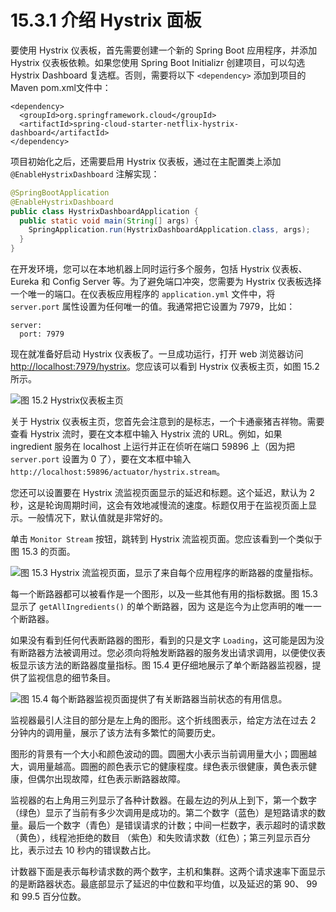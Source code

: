 # 15.3.1 介绍 Hystrix 面板

要使用 Hystrix 仪表板，首先需要创建一个新的 Spring Boot 应用程序，并添加 Hystrix 仪表板依赖。如果您使用 Spring Boot Initializr 创建项目，可以勾选 Hystrix Dashboard 复选框。否则，需要将以下 `<dependency>` 添加到项目的 Maven pom.xml文件中：

```markup
<dependency>
  <groupId>org.springframework.cloud</groupId>
  <artifactId>spring-cloud-starter-netflix-hystrix-dashboard</artifactId>
</dependency>
```

项目初始化之后，还需要启用 Hystrix 仪表板，通过在主配置类上添加 `@EnableHystrixDashboard` 注解实现：

```java
@SpringBootApplication
@EnableHystrixDashboard
public class HystrixDashboardApplication {
  public static void main(String[] args) {
    SpringApplication.run(HystrixDashboardApplication.class, args);
  }
}
```

在开发环境，您可以在本地机器上同时运行多个服务，包括 Hystrix 仪表板、Eureka 和 Config Server 等。为了避免端口冲突，您需要为 Hystrix 仪表板选择一个唯一的端口。在仪表板应用程序的 `application.yml` 文件中，将 `server.port` 属性设置为任何唯一的值。我通常把它设置为 7979，比如：

```text
server:
  port: 7979
```

现在就准备好启动 Hystrix 仪表板了。一旦成功运行，打开 web 浏览器访问 [http://localhost:7979/hystrix](http://localhost:7979/hystrix)。您应该可以看到 Hystrix 仪表板主页，如图 15.2 所示。

![&#x56FE; 15.2 Hystrix&#x4EEA;&#x8868;&#x677F;&#x4E3B;&#x9875;](https://github.com/PotoYang/spring-in-action-v5-translate/tree/3c79b53bbc478b043fff08b443eb6b55bc3afa3b/.gitbook/assets/15.2.png)

关于 Hystrix 仪表板主页，您首先会注意到的是标志，一个卡通豪猪吉祥物。需要查看 Hystrix 流时，要在文本框中输入 Hystrix 流的 URL。例如，如果 ingredient 服务在 localhost 上运行并正在侦听在端口 59896 上（因为把 `server.port` 设置为 0 了），要在文本框中输入 `http://localhost:59896/actuator/hystrix.stream`。

您还可以设置要在 Hystrix 流监视页面显示的延迟和标题。这个延迟，默认为 2 秒，这是轮询周期时间，这会有效地减慢流的速度。标题仅用于在监视页面上显示。一般情况下，默认值就是非常好的。

单击 `Monitor Stream` 按钮，跳转到 Hystrix 流监视页面。您应该看到一个类似于图 15.3 的页面。

![&#x56FE; 15.3 Hystrix &#x6D41;&#x76D1;&#x89C6;&#x9875;&#x9762;&#xFF0C;&#x663E;&#x793A;&#x4E86;&#x6765;&#x81EA;&#x6BCF;&#x4E2A;&#x5E94;&#x7528;&#x7A0B;&#x5E8F;&#x7684;&#x65AD;&#x8DEF;&#x5668;&#x7684;&#x5EA6;&#x91CF;&#x6307;&#x6807;&#x3002;](https://github.com/PotoYang/spring-in-action-v5-translate/tree/3c79b53bbc478b043fff08b443eb6b55bc3afa3b/.gitbook/assets/15.3.png)

每一个断路器都可以被看作是一个图形，以及一些其他有用的指标数据。图 15.3 显示了 `getAllIngredients()` 的单个断路器，因为 这是迄今为止您声明的唯一一个断路器。

如果没有看到任何代表断路器的图形，看到的只是文字 `Loading`，这可能是因为没有断路器方法被调用过。您必须向将触发断路器的服务发出请求调用，以便使仪表板显示该方法的断路器度量指标。图 15.4 更仔细地展示了单个断路器监视器，提供了监视信息的细节条目。

![&#x56FE; 15.4 &#x6BCF;&#x4E2A;&#x65AD;&#x8DEF;&#x5668;&#x76D1;&#x89C6;&#x9875;&#x9762;&#x63D0;&#x4F9B;&#x4E86;&#x6709;&#x5173;&#x65AD;&#x8DEF;&#x5668;&#x5F53;&#x524D;&#x72B6;&#x6001;&#x7684;&#x6709;&#x7528;&#x4FE1;&#x606F;&#x3002;](https://github.com/PotoYang/spring-in-action-v5-translate/tree/3c79b53bbc478b043fff08b443eb6b55bc3afa3b/.gitbook/assets/15.4.png)

监视器最引人注目的部分是左上角的图形。这个折线图表示，给定方法在过去 2 分钟内的调用量，展示了该方法有多繁忙的简要历史。

图形的背景有一个大小和颜色波动的圆。圆圈大小表示当前调用量大小；圆圈越大，调用量越高。圆圈的颜色表示它的健康程度。绿色表示很健康，黄色表示健康，但偶尔出现故障，红色表示断路器故障。

监视器的右上角用三列显示了各种计数器。在最左边的列从上到下，第一个数字（绿色）显示了当前有多少次调用是成功的。第二个数字（蓝色）是短路请求的数量。最后一个数字（青色）是错误请求的计数；中间一栏数字，表示超时的请求数（黄色），线程池拒绝的数目 （紫色）和失败请求数（红色）；第三列显示百分比，表示过去 10 秒内的错误数占比。

计数器下面是表示每秒请求数的两个数字，主机和集群。这两个请求速率下面显示的是断路器状态。最底部显示了延迟的中位数和平均值，以及延迟的第 90、 99 和 99.5 百分位数。


